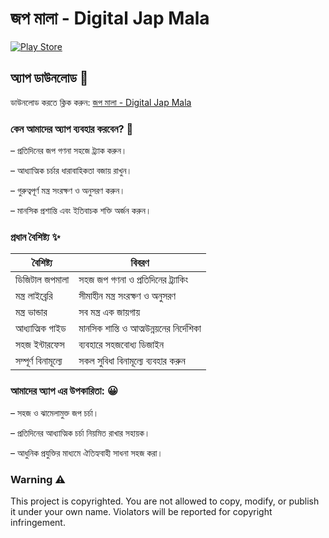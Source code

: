 # জপ মালা - Digital Jap Mala

[![Play Store](https://img.shields.io/badge/Google_Play-414141?style=for-the-badge&logo=google-play&logoColor=white)](https://play.google.com/store/apps/details?id=com.mala.digital_joper_mala)

## অ্যাপ ডাউনলোড 📲
ডাউনলোড করতে ক্লিক করুন: [জপ মালা - Digital Jap Mala](https://play.google.com/store/apps/details?id=com.mala.digital_joper_mala)

### কেন আমাদের অ্যাপ ব্যবহার করবেন? 🤔
– প্রতিদিনের জপ গণনা সহজে ট্র্যাক করুন।

– আধ্যাত্মিক চর্চার ধারাবাহিকতা বজায় রাখুন।

– গুরুত্বপূর্ণ মন্ত্র সংরক্ষণ ও অনুসরণ করুন।

– মানসিক প্রশান্তি এবং ইতিবাচক শক্তি অর্জন করুন।

### প্রধান বৈশিষ্ট্য ✨
| বৈশিষ্ট্য | বিবরণ |
|-----------|--------|
| ডিজিটাল জপমালা | সহজ জপ গণনা ও প্রতিদিনের ট্র্যাকিং |
| মন্ত্র লাইব্রেরি | সীমাহীন মন্ত্র সংরক্ষণ ও অনুসরণ |
| মন্ত্র ভান্ডার | সব মন্ত্র এক জায়গায় |
| আধ্যাত্মিক গাইড | মানসিক শান্তি ও আত্মউন্নয়নের নির্দেশিকা |
| সহজ ইন্টারফেস | ব্যবহারে সহজবোধ্য ডিজাইন |
| সম্পূর্ণ বিনামূল্যে | সকল সুবিধা বিনামূল্যে ব্যবহার করুন |


### আমাদের অ্যাপ এর উপকারিতা: 😀

– সহজ ও ঝামেলামুক্ত জপ চর্চা।

– প্রতিদিনের আধ্যাত্মিক চর্চা নিয়মিত রাখার সহায়ক।

– আধুনিক প্রযুক্তির মাধ্যমে ঐতিহ্যবাহী সাধনা সহজ করা।


### Warning ⚠️ 

This project is copyrighted.
You are not allowed to copy, modify, or publish it under your own name.
Violators will be reported for copyright infringement.
